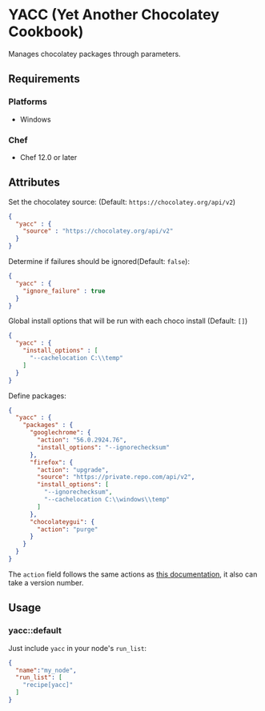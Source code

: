# YACC (Yet Another Chocolatey Cookbook)

Manages chocolatey packages through parameters.

## Requirements

### Platforms

- Windows

### Chef

- Chef 12.0 or later

## Attributes

Set the chocolatey source: (Default: `https://chocolatey.org/api/v2`)

```json
{
  "yacc" : {
    "source" : "https://chocolatey.org/api/v2"
  }
}
```


Determine if failures should be ignored(Default: `false`):

```json
{
  "yacc" : {
    "ignore_failure" : true
  }
}
```

Global install options that will be run with each choco install (Default: `[]`)

```json
{
  "yacc" : {
    "install_options" : [
      "--cachelocation C:\\temp"
    ]
  }
}
```

Define packages:

```json
{
  "yacc" : {
    "packages" : {
      "googlechrome": {
        "action": "56.0.2924.76",
        "install_options": "--ignorechecksum"
      },
      "firefox": {
        "action": "upgrade",
        "source": "https://private.repo.com/api/v2",
        "install_options": [
          "--ignorechecksum",
          "--cachelocation C:\\windows\\temp"
        ]
      },
      "chocolateygui": {
        "action": "purge"
      }
    }
  }
}
```

The `action` field follows the same actions as [this documentation](https://docs.chef.io/resource_chocolatey_package.html), it also can take a version number.

## Usage

### yacc::default

Just include `yacc` in your node's `run_list`:

```json
{
  "name":"my_node",
  "run_list": [
    "recipe[yacc]"
  ]
}
```

